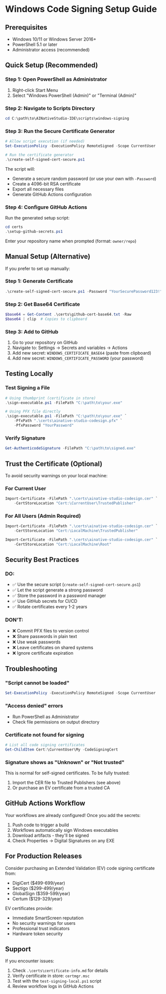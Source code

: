 # Windows Code Signing Setup Guide

## Prerequisites
- Windows 10/11 or Windows Server 2016+
- PowerShell 5.1 or later
- Administrator access (recommended)

## Quick Setup (Recommended)

### Step 1: Open PowerShell as Administrator
1. Right-click Start Menu
2. Select "Windows PowerShell (Admin)" or "Terminal (Admin)"

### Step 2: Navigate to Scripts Directory
```powershell
cd C:\path\to\AINativeStudio-IDE\scripts\windows-signing
```

### Step 3: Run the Secure Certificate Generator
```powershell
# Allow script execution (if needed)
Set-ExecutionPolicy -ExecutionPolicy RemoteSigned -Scope CurrentUser

# Run the certificate generator
.\create-self-signed-cert-secure.ps1
```

The script will:
- Generate a secure random password (or use your own with `-Password`)
- Create a 4096-bit RSA certificate
- Export all necessary files
- Generate GitHub Actions configuration

### Step 4: Configure GitHub Actions
Run the generated setup script:
```powershell
cd certs
.\setup-github-secrets.ps1
```

Enter your repository name when prompted (format: `owner/repo`)

## Manual Setup (Alternative)

If you prefer to set up manually:

### Step 1: Generate Certificate
```powershell
.\create-self-signed-cert-secure.ps1 -Password "YourSecurePassword123!" -GenerateGitHubFiles
```

### Step 2: Get Base64 Certificate
```powershell
$base64 = Get-Content .\certs\github-cert-base64.txt -Raw
$base64 | clip  # Copies to clipboard
```

### Step 3: Add to GitHub
1. Go to your repository on GitHub
2. Navigate to: Settings → Secrets and variables → Actions
3. Add new secret: `WINDOWS_CERTIFICATE_BASE64` (paste from clipboard)
4. Add new secret: `WINDOWS_CERTIFICATE_PASSWORD` (your password)

## Testing Locally

### Test Signing a File
```powershell
# Using thumbprint (certificate in store)
.\sign-executable.ps1 -FilePath "C:\path\to\your.exe"

# Using PFX file directly
.\sign-executable.ps1 -FilePath "C:\path\to\your.exe" `
    -PfxPath ".\certs\ainative-studio-codesign.pfx" `
    -PfxPassword "YourPassword"
```

### Verify Signature
```powershell
Get-AuthenticodeSignature -FilePath "C:\path\to\signed.exe"
```

## Trust the Certificate (Optional)

To avoid security warnings on your local machine:

### For Current User
```powershell
Import-Certificate -FilePath ".\certs\ainative-studio-codesign.cer" `
    -CertStoreLocation "Cert:\CurrentUser\TrustedPublisher"
```

### For All Users (Admin Required)
```powershell
Import-Certificate -FilePath ".\certs\ainative-studio-codesign.cer" `
    -CertStoreLocation "Cert:\LocalMachine\TrustedPublisher"

Import-Certificate -FilePath ".\certs\ainative-studio-codesign.cer" `
    -CertStoreLocation "Cert:\LocalMachine\Root"
```

## Security Best Practices

### DO:
- ✅ Use the secure script (`create-self-signed-cert-secure.ps1`)
- ✅ Let the script generate a strong password
- ✅ Store the password in a password manager
- ✅ Use GitHub secrets for CI/CD
- ✅ Rotate certificates every 1-2 years

### DON'T:
- ❌ Commit PFX files to version control
- ❌ Share passwords in plain text
- ❌ Use weak passwords
- ❌ Leave certificates on shared systems
- ❌ Ignore certificate expiration

## Troubleshooting

### "Script cannot be loaded"
```powershell
Set-ExecutionPolicy -ExecutionPolicy RemoteSigned -Scope CurrentUser
```

### "Access denied" errors
- Run PowerShell as Administrator
- Check file permissions on output directory

### Certificate not found for signing
```powershell
# List all code signing certificates
Get-ChildItem Cert:\CurrentUser\My -CodeSigningCert
```

### Signature shows as "Unknown" or "Not trusted"
This is normal for self-signed certificates. To be fully trusted:
1. Import the CER file to Trusted Publishers (see above)
2. Or purchase an EV certificate from a trusted CA

## GitHub Actions Workflow

Your workflows are already configured! Once you add the secrets:
1. Push code to trigger a build
2. Workflows automatically sign Windows executables
3. Download artifacts - they'll be signed
4. Check Properties → Digital Signatures on any EXE

## For Production Releases

Consider purchasing an Extended Validation (EV) code signing certificate from:
- DigiCert ($499-699/year)
- Sectigo ($299-499/year)
- GlobalSign ($359-599/year)
- Certum ($129-329/year)

EV certificates provide:
- Immediate SmartScreen reputation
- No security warnings for users
- Professional trust indicators
- Hardware token security

## Support

If you encounter issues:
1. Check `.\certs\certificate-info.md` for details
2. Verify certificate in store: `certmgr.msc`
3. Test with the `test-signing-local.ps1` script
4. Review workflow logs in GitHub Actions